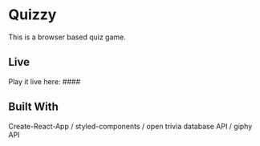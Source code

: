 # Quizzy

This is a browser based quiz game.

## Live

Play it live here: ####

## Built With

Create-React-App / styled-components / open trivia database API / giphy API

